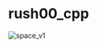 # rush00_cpp
![space_v1](https://user-images.githubusercontent.com/31519926/42524767-19c81462-847a-11e8-8636-c23f8c8684f8.gif)
